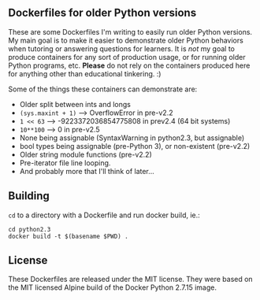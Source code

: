 ## Dockerfiles for older Python versions

These are some Dockerfiles I'm writing to easily run older Python versions.  My main goal is to make it easier to demonstrate older Python behaviors when tutoring or answering questions for learners.  It is *not* my goal to produce containers for any sort of production usage, or for running older Python programs, etc.  **Please** do not rely on the containers produced here for anything other than educational tinkering. :)

Some of the things these containers can demonstrate are:

* Older split between ints and longs
 * `(sys.maxint + 1)`  -->  OverflowError in pre-v2.2
 * `1 << 63`  -->  -9223372036854775808 in prev2.4 (64 bit systems)
 * `10**100`  -->  0 in pre-v2.5
* None being assignable (SyntaxWarning in python2.3, but assignable)
* bool types being assignable (pre-Python 3), or non-existent (pre-v2.2)
* Older string module functions (pre-v2.2)
* Pre-iterator file line looping.
* And probably more that I'll think of later...


## Building

`cd` to a directory with a Dockerfile and run docker build, ie.:

```
cd python2.3
docker build -t $(basename $PWD) .
```

## License

These Dockerfiles are released under the MIT license.  They were based on the MIT licensed Alpine build of the Docker Python 2.7.15 image.
